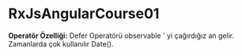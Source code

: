 # RxJsAngularCourse01

**Operatör Özelliği:** Defer Operatörü observable ' yi çağırdığız an gelir. Zamanlarda çok kullanılır Date().
